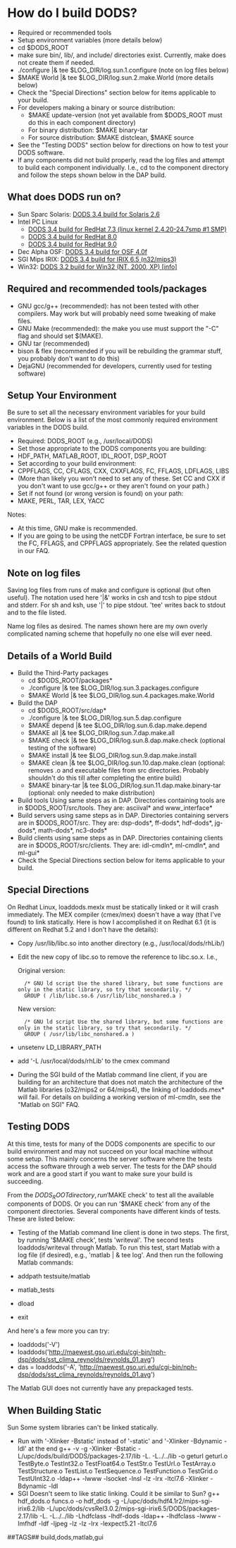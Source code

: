 # How do I build DODS?

* Required or recommended tools
* Setup environment variables (more details below)
* cd $DODS_ROOT
* make sure bin/, lib/, and include/ directories exist. Currently, make does not create them if needed.
* ./configure |& tee $LOG_DIR/log.sun.1.configure (note on log files below)
* $MAKE World |& tee $LOG_DIR/log.sun.2.make.World (more details below)
* Check the "Special Directions" section below for items applicable to your build.
* For developers making a binary or source distribution:
  * $MAKE update-version (not yet available from $DODS_ROOT must do this in each component directory)
  * For binary distribution: $MAKE binary-tar
  * For source distribution: $MAKE distclean, $MAKE source
* See the "Testing DODS" section below for directions on how to test your DODS software.
* If any components did not build properly, read the log files and attempt to build each component individually. I.e., cd to the component directory and follow the steps shown below in the DAP build.

## What does DODS run on?

* Sun Sparc Solaris:
[DODS 3.4 build for Solaris 2.6](https://www.opendap.org/pub/dods/DODS-3.4/binary/sparc-sun-solaris2.6/)
* Intel PC Linux
    * [DODS 3.4 build for RedHat 7.3 (linux kernel 2.4.20-24.7smp #1 SMP)](https://www.opendap.org/pub/dods/DODS-3.4/binary/i686-pc-linuxRH7.3/)
    * [DODS 3.4 build for RedHat 8.0](https://www.opendap.org/pub/dods/DODS-3.4/binary/i686-pc-linuxRH8.0/)
    * [DODS 3.4 build for RedHat 9.0](https://www.opendap.org/pub/dods/DODS-3.4/binary/i686-pc-linuxRH9.0/)
* Dec Alpha OSF: [DODS 3.4 build for OSF 4.0f](https://www.opendap.org/pub/dods/DODS-3.4/binary/alphaev5-dec-osf4.0f/)
* SGI Mips IRIX: [DODS 3.4 build for IRIX 6.5 (n32/mips3)](https://www.opendap.org/pub/dods/DODS-3.4/binary/mips-sgi-irix6.5n32-mips3/)
* Win32: [DODS 3.2 build for Win32 (NT, 2000, XP) [info]](https://www.opendap.org/pub/dods/DODS-3.4/win32/)

## Required and recommended tools/packages

* GNU gcc/g++ (recommended): has not been tested with other compilers. May work but will probably need some tweaking of make files.
* GNU Make (recommended): the make you use must support the "-C" flag and should set $(MAKE).
* GNU tar (recommended)
* bison & flex (recommended if you will be rebuilding the grammar stuff, you probably don't want to do this)
* DejaGNU (recommended for developers, currently used for testing software)

## Setup Your Environment

Be sure to set all the necessary environment variables for your build environment. Below is a list of the most commonly required environment variables in the DODS build.

* Required: DODS_ROOT (e.g., /usr/local/DODS)
* Set those appropriate to the DODS components you are building:
* HDF_PATH, MATLAB_ROOT, IDL_ROOT, DSP_ROOT
* Set according to your build environment:
* CPPFLAGS, CC, CFLAGS, CXX, CXXFLAGS, FC, FFLAGS, LDFLAGS, LIBS
* (More than likely you won't need to set any of these. Set CC and CXX if you don't want to use gcc/g++ or they aren't found on your path.)
* Set if not found (or wrong version is found) on your path:
* MAKE, PERL, TAR, LEX, YACC

Notes:

* At this time, GNU make is recommended.
* If you are going to be using the netCDF Fortran interface, be sure to set the FC, FFLAGS, and CPPFLAGS appropriately. See the related question in our FAQ.

## Note on log files

Saving log files from runs of make and configure is optional (but often useful). The notation used here '|&' works in csh and tcsh to pipe stdout and stderr. For sh and ksh, use '|' to pipe stdout. 'tee' writes back to stdout and to the file listed.

Name log files as desired. The names shown here are my own overly complicated naming scheme that hopefully no one else will ever need.

## Details of a World Build

* Build the Third-Party packages
  * cd $DODS_ROOT/packages*
  * ./configure |& tee $LOG_DIR/log.sun.3.packages.configure
  * $MAKE World |& tee $LOG_DIR/log.sun.4.packages.make.World
* Build the DAP
  * cd $DODS_ROOT/src/dap*
  * ./configure |& tee $LOG_DIR/log.sun.5.dap.configure
  * $MAKE depend |& tee $LOG_DIR/log.sun.6.dap.make.depend
  * $MAKE all |& tee $LOG_DIR/log.sun.7.dap.make.all
  * $MAKE check |& tee $LOG_DIR/log.sun.8.dap.make.check (optional testing of the software)
  * $MAKE install |& tee $LOG_DIR/log.sun.9.dap.make.install
  * $MAKE clean |& tee $LOG_DIR/log.sun.10.dap.make.clean (optional: removes .o and executable files from src directories. Probably shouldn't do this till after completing the entire build)
  * $MAKE binary-tar |& tee $LOG_DIR/log.sun.11.dap.make.binary-tar (optional: only needed to make distribution)
* Build tools Using same steps as in DAP. Directories containing tools are in $DODS_ROOT/src/tools. They are: asciival* and www_interface*
* Build servers using same steps as in DAP. Directories containing servers are in $DODS_ROOT/src. They are: dsp-dods*, ff-dods*, hdf-dods*, jg-dods*, math-dods*, nc3-dods*
* Build clients using same steps as in DAP. Directories containing clients are in $DODS_ROOT/src/clients. They are: idl-cmdln*, ml-cmdln*, and ml-gui*
* Check the Special Directions section below for items applicable to your build.

## Special Directions

On Redhat Linux, loaddods.mexlx must be statically linked or it will crash immediately. The MEX compiler (cmex/mex) doesn't have a way (that I've found) to link statically. Here is how I accomplished it on Redhat 6.1 (it is different on Redhat 5.2 and I don't have the details):

* Copy /usr/lib/libc.so into another directory (e.g., /usr/local/dods/rhLib/)
* Edit the new copy of libc.so to remove the reference to libc.so.x. I.e.,

    Original version:


        /* GNU ld script Use the shared library, but some functions are only in the static library, so try that secondarily. */ 
        GROUP ( /lib/libc.so.6 /usr/lib/libc_nonshared.a )

    New version:

        /* GNU ld script Use the shared library, but some functions are only in the static library, so try that secondarily. */
        GROUP ( /usr/lib/libc_nonshared.a )

* unsetenv LD_LIBRARY_PATH
* add '-L /usr/local/dods/rhLib' to the cmex command
* During the SGI build of the Matlab command line client, if you are building for an architecture that does not match the architecture of the Matlab libraries (o32/mips2 or 64/mips4), the linking of loaddods.mex* will fail. For details on building a working version of ml-cmdln, see the "Matlab on SGI" FAQ.

## Testing DODS

At this time, tests for many of the DODS components are specific to our build environment and may not succeed on your local machine without some setup. This mainly concerns the server software where the tests access the software through a web server. The tests for the DAP should work and are a good start if you want to make sure your build is succeeding.

From the $DODS_ROOT directory, run '$MAKE check' to test all the available components of DODS. Or you can run '$MAKE check' from any of the component directories. Several components have different kinds of tests. These are listed below:

* Testing of the Matlab command line client is done in two steps. The first, by running '$MAKE check', tests 'writeval'. The second tests loaddods/writeval through Matlab. To run this test, start Matlab with a log file (if desired), e.g., 'matlab | & tee log'. And then run the following Matlab commands:

* addpath testsuite/matlab
* matlab_tests
* dload
* exit

And here's a few more you can try:

* loaddods('-V')
* loaddods('http://maewest.gso.uri.edu/cgi-bin/nph-dsp/dods/sst_clima_reynolds/reynolds_01.avg')
* das = loaddods('-A', 'http://maewest.gso.uri.edu/cgi-bin/nph-dsp/dods/sst_clima_reynolds/reynolds_01.avg')

The Matlab GUI does not currently have any prepackaged tests.

## When Building Static

Sun Some system libraries can't be linked statically.

* Run with '-Xlinker -Bstatic' instead of '-static' and '-Xlinker -Bdynamic -ldl' at the end g++ -v -g -Xlinker -Bstatic -L/upc/dods/build/DODS/packages-2.17/lib -L. -L../../lib -o geturl geturl.o TestByte.o TestInt32.o TestFloat64.o TestStr.o TestUrl.o TestArray.o TestStructure.o TestList.o TestSequence.o TestFunction.o TestGrid.o TestUInt32.o -ldap++ -lwww -lsocket -lnsl -lz -lrx -ltcl7.6 -Xlinker -Bdynamic -ldl
* SGI Doesn't seem to like static linking. Could it be similar to Sun? g++ hdf_dods.o funcs.o -o hdf_dods -g -L/upc/dods/hdf4.1r2/mips-sgi-irix6.2/lib -L/upc/dods/cvsRel3.0.2/mips-sgi-irix6.5/DODS/packages-2.17/lib -L. -L../../lib -Lhdfclass -lhdf-dods -ldap++ -lhdfclass -lwww -lmfhdf -ldf -ljpeg -lz -lz -lrx -lexpect5.21 -ltcl7.6

##TAGS##
build,dods,matlab,gui